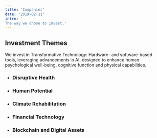 ```yaml
---
title: 'Companies'
date: '2019-02-11'
intro: '
The way we chose to invest.'
---
```


## Investment Themes
We invest in Transformative Technology: Hardware- and software-based tools, leveraging advancements in AI, designed to enhance human psychological well-being, cognitive function and physical capabilities.

- ### Disruptive Health
- ### Human Potential
- ### Climate Rehabilitation
- ### Financial Technology
- ### Blockchain and Digital Assets
